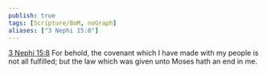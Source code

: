 ```yaml
---
publish: true
tags: [Scripture/BoM, noGraph]
aliases: ["3 Nephi 15:8"]
---
```

[3 Nephi 15:8](https://churchofjesuschrist.org/study/scriptures/bofm/3-ne/15?lang=eng&id=p8#p8) For behold, the covenant which I have made with my people is not all fulfilled; but the law which was given unto Moses hath an end in me.
